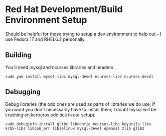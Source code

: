 # Red Hat Development/Build Environment Setup #

Should be helpful for those trying to setup a dev environment to help out - 
I use Fedora 17 and RHEL6.2 personally.

## Building ##

You'll need mysql and ncurses libraries and headers.

    sudo yum install mysql-libs mysql-devel ncurses-libs ncurses-devel

## Debugging ##

Debug libraries (the odd ones are used as parts of libraries we do use; if you want you don't necessarily have to install them; I doubt mysql will be crashing on kerberos oddities in our setup):

    sudo debuginfo-install glibc libconfig ncurses-libs keyutils-libs krb5-libs libcom_err libselinux mysql-devel openssl zlib glib2


